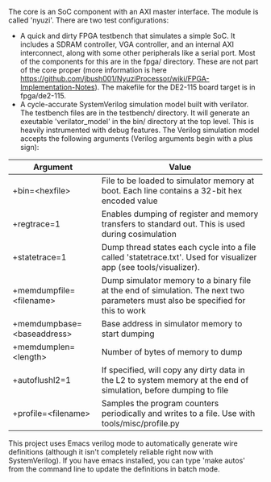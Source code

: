The core is an SoC component with an AXI master interface. The module is called 'nyuzi'.
There are two test configurations:
- A quick and dirty FPGA testbench that simulates a simple SoC.  It includes a SDRAM controller, 
VGA controller, and an internal AXI interconnect, along with some other peripherals like a serial 
port. Most of the components for this are in the fpga/ directory. These are not part of 
the core proper (more information is here 
https://github.com/jbush001/NyuziProcessor/wiki/FPGA-Implementation-Notes).  The makefile for the DE2-115 board
target is in fpga/de2-115.
- A cycle-accurate SystemVerilog simulation model built with verilator. The testbench files
are in the testbench/ directory. It will generate an exeutable 'verilator_model' in the bin/ directory
at the top level. This is heavily instrumented with debug features. The Verilog simulation model accepts 
the following arguments (Verilog arguments begin with a plus sign):

|Argument|Value|
|--------|-----|
| +bin=&lt;hexfile&gt; | File to be loaded to simulator memory at boot. Each line contains a 32-bit hex encoded value |
| +regtrace=1 | Enables dumping of register and memory transfers to standard out.  This is used during cosimulation |
| +statetrace=1 | Dump thread states each cycle into a file called 'statetrace.txt'.  Used for visualizer app (see tools/visualizer). |
| +memdumpfile=&lt;filename&gt; | Dump simulator memory to a binary file at the end of simulation. The next two parameters must also be specified for this to work |
| +memdumpbase=&lt;baseaddress&gt;| Base address in simulator memory to start dumping |
| +memdumplen=&lt;length&gt; | Number of bytes of memory to dump |
| +autoflushl2=1 | If specified, will copy any dirty data in the L2 to system memory at the end of simulation, before dumping to file |
| +profile=&lt;filename&gt; | Samples the program counters periodically and writes to a file.  Use with tools/misc/profile.py |

This project uses Emacs verilog mode to automatically generate wire definitions (although it isn't completely 
reliable right now with SystemVerilog).  If you have emacs installed, you can type 'make autos' from the
command line to update the definitions in batch mode.
